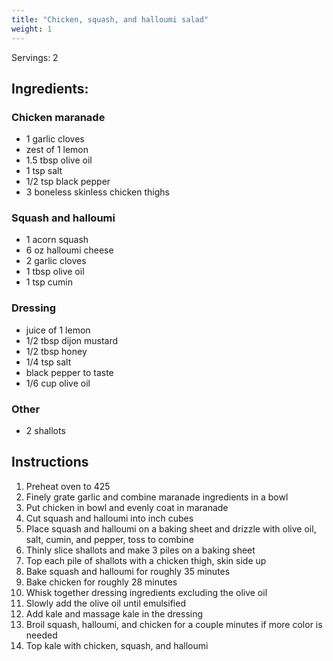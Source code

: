```yaml
---
title: "Chicken, squash, and halloumi salad"
weight: 1
---
```


Servings: 2

## Ingredients:

### Chicken maranade

* 1 garlic cloves
* zest of 1 lemon
* 1.5 tbsp olive oil
* 1 tsp salt
* 1/2 tsp black pepper
* 3 boneless skinless chicken thighs

### Squash and halloumi

* 1 acorn squash
* 6 oz halloumi cheese
* 2 garlic cloves
* 1 tbsp olive oil
* 1 tsp cumin

### Dressing

* juice of 1 lemon
* 1/2 tbsp dijon mustard
* 1/2 tbsp honey
* 1/4 tsp salt
* black pepper to taste
* 1/6 cup olive oil

### Other

* 2 shallots

## Instructions

1. Preheat oven to 425
2. Finely grate garlic and combine maranade ingredients in a bowl
3. Put chicken in bowl and evenly coat in maranade
4. Cut squash and halloumi into inch cubes
5. Place squash and halloumi on a baking sheet and drizzle with olive oil, salt, cumin, and pepper, toss to combine
6. Thinly slice shallots and make 3 piles on a baking sheet
7. Top each pile of shallots with a chicken thigh, skin side up
8. Bake squash and halloumi for roughly 35 minutes
9. Bake chicken for roughly 28 minutes
10. Whisk together dressing ingredients excluding the olive oil
11. Slowly add the olive oil until emulsified
12. Add kale and massage kale in the dressing
13. Broil squash, halloumi, and chicken for a couple minutes if more color is needed
14. Top kale with chicken, squash, and halloumi
